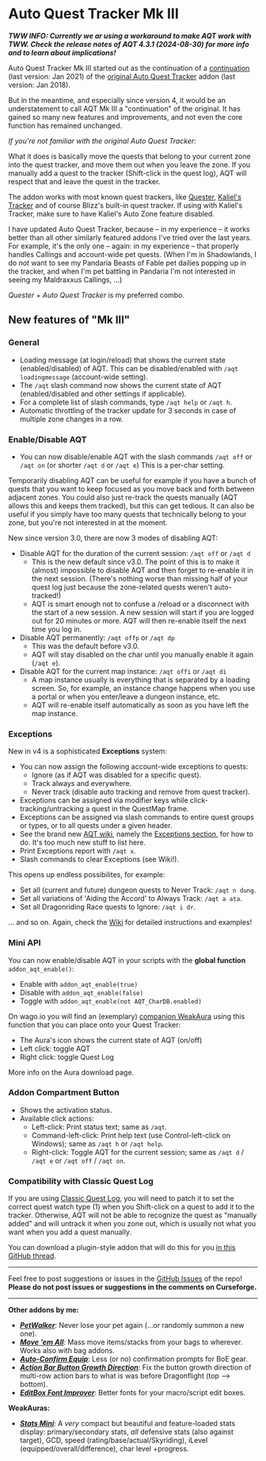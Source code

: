 # Auto Quest Tracker Mk III

***TWW INFO: Currently we ar using a workaround to make AQT work with TWW. Check the release notes of AQT 4.3.1 (2024-08-30) for more info and to learn about implications!***

Auto Quest Tracker Mk III started out as the continuation of a [continuation](https://github.com/gamer-angel05/AutoQuestTracker) (last version: Jan 2021) of the [original Auto Quest Tracker](https://www.curseforge.com/wow/addons/auto-quest-tracker) addon (last version: Jan 2018).

But in the meantime, and especially since version 4, it would be an understatement to call AQT Mk III a "continuation" of the original. It has gained so many new features and improvements, and not even the core function has remained unchanged.

_If you're not familiar with the original Auto Quest Tracker:_  

What it does is basically move the quests that belong to your current zone into the quest tracker, and move them out when you leave the zone. If you manually add a quest to the tracker (Shift-click in the quest log), AQT will respect that and leave the quest in the tracker.  

The addon works with most known quest trackers, like [Quester](https://www.curseforge.com/wow/addons/quester), [Kaliel's Tracker](https://www.curseforge.com/wow/addons/kaliels-tracker) and of course Blizz's built-in quest tracker. If using with Kaliel's Tracker, make sure to have Kaliel's Auto Zone feature disabled.

I have updated Auto Quest Tracker, because – in my experience – it works better than all other similarly featured addons I've tried over the last years. For example, it's the only one – again: in my experience – that properly handles Callings and account-wide pet quests. (When I'm in Shadowlands, I do _not_ want to see my Pandaria Beasts of Fable pet dailies popping up in the tracker, and when I'm pet battling in Pandaria I'm not interested in seeing my Maldraxxus Callings, …)

_Quester + Auto Quest Tracker_ is my preferred combo.

## New features of "Mk III"

### General

- Loading message (at login/reload) that shows the current state (enabled/disabled) of AQT. This can be disabled/enabled with `/aqt loadingmessage` (account-wide setting).
- The `/aqt` slash command now shows the current state of AQT (enabled/disabled and other settings if applicable).  
- For a complete list of slash commands, type `/aqt help` or `/aqt h`.
- Automatic throttling of the tracker update for 3 seconds in case of multiple zone changes in a row.

### Enable/Disable AQT

- You can now disable/enable AQT with the slash commands `/aqt off` or `/aqt on` (or shorter `/aqt d` or `/aqt e`) This is a per-char setting.

Temporarily disabling AQT can be useful for example if you have a bunch of quests that you want to keep focused as you move back and forth between adjacent zones. You could also just re-track the quests manually (AQT allows this and keeps them tracked), but this can get tedious.
It can also be useful if you simply have too many quests that technically belong to your zone, but you're not interested in at the moment.

New since version 3.0, there are now 3 modes of disabling AQT:

- Disable AQT for the duration of the current session: `/aqt off` or `/aqt d`
  - This is the new default since v3.0. The point of this is to make it (almost) impossible to disable AQT and then forget to re-enable it in the next session. (There's nothing worse than missing half of your quest log just because the zone-related quests weren't auto-tracked!)
  - AQT is smart enough not to confuse a /reload or a disconnect with the start of a new session. A new session will start if you are logged out for 20 minutes or more. AQT will then re-enable itself the next time you log in.
- Disable AQT permanently: `/aqt offp` or `/aqt dp`
  - This was the default before v3.0.
  - AQT will stay disabled on the char until you manually enable it again (`/aqt e`).
- Disable AQT for the current map instance: `/aqt offi` or `/aqt di`
  - A map instance usually is everything that is separated by a loading screen. So, for example, an instance change happens when you use a portal or when you enter/leave a dungeon instance, etc.
  - AQT will re-enable itself automatically as soon as you have left the map instance.

### Exceptions

New in v4 is a sophisticated __Exceptions__ system:

- You can now assign the following account-wide exceptions to quests:
  - Ignore (as if AQT was disabled for a specific quest).
  - Track always and everywhere.
  - Never track (disable auto tracking and remove from quest tracker).
- Exceptions can be assigned via modifier keys while click-tracking/untracking a quest in the QuestMap frame.
- Exceptions can be assigned via slash commands to entire quest groups or types, or to all quests under a given header.
- See the brand new [AQT wiki](https://github.com/tflo/Auto-Quest-Tracker-MkIII/wiki), namely the [Exceptions section](https://github.com/tflo/Auto-Quest-Tracker-MkIII/wiki/Exceptions), for how to do. It's too much new stuff to list here.
- Print Exceptions report with `/aqt x`.
- Slash commands to clear Exceptions (see Wiki!).

This opens up endless possibilites, for example:

- Set all (current and future) dungeon quests to Never Track: `/aqt n dung`.
- Set all variations of 'Aiding the Accord' to Always Track: `/aqt a ata`.
- Set all Dragonriding Race quests to Ignore: `/aqt i dr`.

… and so on. Again, check the [Wiki](https://github.com/tflo/Auto-Quest-Tracker-MkIII/wiki/Exceptions) for detailed instructions and examples!

### Mini API

You can now enable/disable AQT in your scripts with the __global function__ `addon_aqt_enable()`:

- Enable with `addon_aqt_enable(true)`
- Disable with `addon_aqt_enable(false)`
- Toggle with `addon_aqt_enable(not AQT_CharDB.enabled)`

On wago.io you will find an (exemplary) [companion WeakAura](https://wago.io/3sHwNATna) using this function that you can place onto your Quest Tracker:

- The Aura's icon shows the current state of AQT (on/off)
- Left click: toggle AQT
- Right click: toggle Quest Log

More info on the Aura download page.

### Addon Compartment Button

- Shows the activation status.
- Available click actions:
  - Left-click: Print status text; same as `/aqt`.
  - Command-left-click: Print help text (use Control-left-click on Windows); same as `/aqt h` or `/aqt help`.
  - Right-click: Toggle AQT for the current session; same as `/aqt d` / `/aqt e` or `/aqt off` / `/aqt on`.

### Compatibility with Classic Quest Log

If you are using [Classic Quest Log](https://www.curseforge.com/wow/addons/classic-quest-log), you will need to patch it to set the correct quest watch type (1) when you Shift-click on a quest to add it to the tracker. Otherwise, AQT will not be able to recognize the quest as "manually added" and will untrack it when you zone out, which is usually not what you want when you add a quest manually.

You can download a plugin-style addon that will do this for you [in this GitHub thread](https://github.com/tflo/Auto-Quest-Tracker-MkIII/issues/2).  

---

Feel free to post suggestions or issues in the [GitHub Issues](https://github.com/tflo/Auto-Quest-Tracker-MkIII/issues) of the repo!
__Please do not post issues or suggestions in the comments on Curseforge.__

---

__Other addons by me:__

- [___PetWalker___](https://www.curseforge.com/wow/addons/petwalker): Never lose your pet again (…or randomly summon a new one).
- [___Move 'em All___](https://www.curseforge.com/wow/addons/move-em-all): Mass move items/stacks from your bags to wherever. Works also with bag addons.
- [___Auto-Confirm Equip___](https://www.curseforge.com/wow/addons/auto-confirm-equip): Less (or no) confirmation prompts for BoE gear.
- [___Action Bar Button Growth Direction___](https://www.curseforge.com/wow/addons/action-bar-button-growth-direction): Fix the button growth direction of multi-row action bars to what is was before Dragonflight (top --> bottom).
- [___EditBox Font Improver___](https://www.curseforge.com/wow/addons/editbox-font-improver): Better fonts for your macro/script edit boxes.

__WeakAuras:__

- [___Stats Mini___](https://wago.io/S4023p3Im): A *very* compact but beautiful and feature-loaded stats display: primary/secondary stats, *all* defensive stats (also against target), GCD, speed (rating/base/actual/Skyriding), iLevel (equipped/overall/difference), char level +progress.
